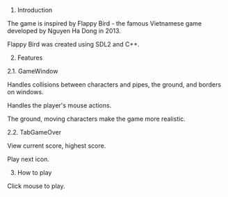 1. Introduction

The game is inspired by Flappy Bird - the famous Vietnamese game developed by Nguyen Ha Dong in 2013.

Flappy Bird was created using SDL2 and C++.

2. Features

2.1. GameWindow

Handles collisions between characters and pipes, the ground, and borders on windows.

Handles the player's mouse actions.

The ground, moving characters make the game more realistic.

2.2. TabGameOver

View current score, highest score.

Play next icon.

3. How to play

Click mouse to play.
